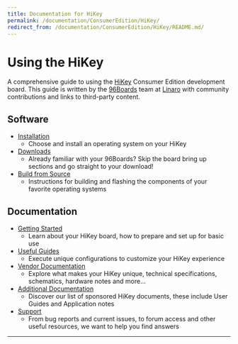 ```yaml
---
title: Documentation for HiKey
permalink: /documentation/ConsumerEdition/HiKey/
redirect_from: /documentation/ConsumerEdition/HiKey/README.md/
---
```

# Using the HiKey

A comprehensive guide to using the [HiKey](https://www.96boards.org/products/ce/hikey/) Consumer Edition development board. This guide is written by the [96Boards](https://www.96boards.org) team at [Linaro](http://www.linaro.org) with community contributions and links to third-party content.

## Software

- [Installation](Installation/README.md)
   - Choose and install an operating system on your HiKey
- [Downloads](Downloads/README.md)
   - Already familiar with your 96Boards? Skip the board bring up sections and go straight to your download!
- [Build from Source](BuildSource/README.md)
   - Instructions for building and flashing the components of your favorite operating systems

## Documentation

- [Getting Started](Quickstart/README.md)
   - Learn about your HiKey board, how to prepare and set up for basic use
- [Useful Guides](Guides/README.md)
   - Execute unique configurations to customize your HiKey experience
- [Vendor Documentation](HardwareDocs/README.md)
   - Explore what makes your HiKey unique, technical specifications, schematics, hardware notes and more...
- [Additional Documentation](AdditionalDocs/README.md)
   - Discover our list of sponsored HiKey documents, these include User Guides and Application notes
- [Support](Troubleshooting/README.md)
   - From bug reports and current issues, to forum access and other useful resources, we want to help you find answers   

***
